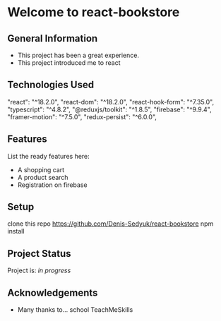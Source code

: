 # Welcome to react-bookstore

## General Information

- This project has been a great experience.
- This project introduced me to react

## Technologies Used

"react": "^18.2.0",
"react-dom": "^18.2.0",
"react-hook-form": "^7.35.0",
"typescript": "^4.8.2",
"@reduxjs/toolkit": "^1.8.5",
"firebase": "^9.9.4",
"framer-motion": "^7.5.0",
"redux-persist": "^6.0.0",

## Features

List the ready features here:

- A shopping cart
- A product search
- Registration on firebase

## Setup

clone this repo https://github.com/Denis-Sedyuk/react-bookstore
npm install

## Project Status

Project is: _in progress_

## Acknowledgements

- Many thanks to... school TeachMeSkills
